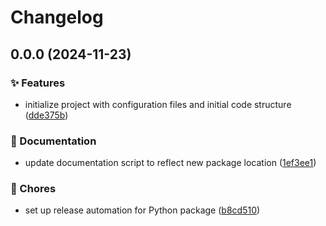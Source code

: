 # Changelog

## 0.0.0 (2024-11-23)


### ✨ Features

* initialize project with configuration files and initial code structure ([dde375b](https://github.com/liblaf/array-typing/commit/dde375b10ae28ff9454252c9e788945c342cedd4))


### 📝 Documentation

* update documentation script to reflect new package location ([1ef3ee1](https://github.com/liblaf/array-typing/commit/1ef3ee14ae0f04d0ceccb2e2ede3bda3a237163c))


### 🎫 Chores

* set up release automation for Python package ([b8cd510](https://github.com/liblaf/array-typing/commit/b8cd510e9176d7ab03d20eabcae407bb904e7d5a))
